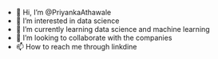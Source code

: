 - 👋 Hi, I’m @PriyankaAthawale
- 👀 I’m interested in data science
- 🌱 I’m currently learning data science and machine learning
- 💞️ I’m looking to collaborate with the companies
- 📫 How to reach me through linkdine

<!---
PriyankaAthawale/PriyankaAthawale is a ✨ special ✨ repository because its `README.md` (this file) appears on your GitHub profile.
You can click the Preview link to take a look at your changes.
--->

